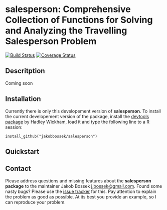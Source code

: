 # salesperson: Comprehensive Collection of Functions for Solving and Analyzing the Travelling Salesperson Problem

[![Build Status](https://travis-ci.org/jakobbossek/salesperson.svg?branch=master)](https://travis-ci.org/jakobbossek/salesperson)
[![Coverage Status](https://coveralls.io/repos/jakobbossek/salesperson/badge.svg)](https://coveralls.io/r/jakobbossek/salesperson)

## Descritption

Coming soon

## Installation

Currently there is only this developement version of **salesperson**.
To install the current developement version of the package, install the [devtools package](http://cran.r-project.org/web/packages/devtools/index.html) by Hadley Wickham, load it and type the following line to a R session:

```splus
install_github("jakobbossek/salesperson")
```

## Quickstart


## Contact

Please address questions and missing features about the **salesperson package** to the maintainer Jakob Bossek <j.bossek@gmail.com>. Found some nasty bugs? Please use the [issue tracker](https://github.com/jbossek/salesperson/issues) for this. Pay attention to explain the problem as good as possible. At its best you provide an example, so I can reproduce your problem.
